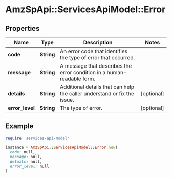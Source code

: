 # AmzSpApi::ServicesApiModel::Error

## Properties

| Name | Type | Description | Notes |
| ---- | ---- | ----------- | ----- |
| **code** | **String** | An error code that identifies the type of error that occurred. |  |
| **message** | **String** | A message that describes the error condition in a human-readable form. |  |
| **details** | **String** | Additional details that can help the caller understand or fix the issue. | [optional] |
| **error_level** | **String** | The type of error. | [optional] |

## Example

```ruby
require 'services-api-model'

instance = AmzSpApi::ServicesApiModel::Error.new(
  code: null,
  message: null,
  details: null,
  error_level: null
)
```

